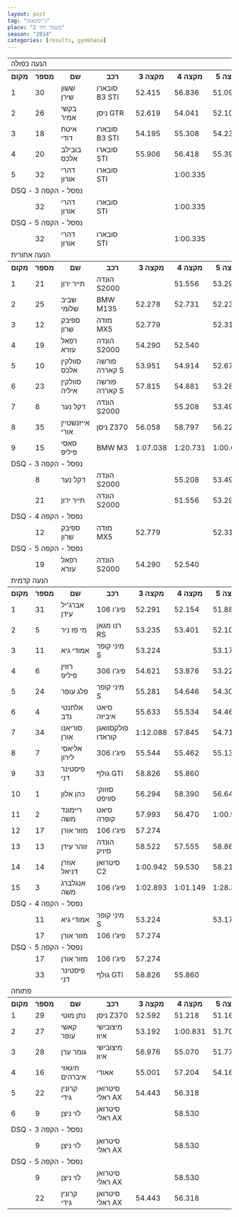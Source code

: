 ```yaml
---
layout: post
tag: "ג'ימקאנה"
place: "משמר דוד 2"
season: "2014"
categories: [results, gymkhana]
---
```


<table class="line_color">
<tr>
    <td colspan="99" class="title_font">הנעה כפולה</td>
</tr>
<tr class="rnkh_bkcolor">
    <th class="rnkh_font">מקום</th>
    <th class="rnkh_font">מספר</th>
    <th class="rnkh_font">שם</th>
    <th class="rnkh_font">רכב</th>
    <th class="rnkh_font">מקצה 3</th>
    <th class="rnkh_font">מקצה 4</th>
    <th class="rnkh_font">מקצה 5</th>
    <th class="rnkh_font">זמן</th>
    <th class="rnkh_font">פער</th>
</tr>
<tr class="rnk_bkcolor">
    <td class="rnk_font">1</td>
    <td class="rnk_font">30</td>
    <td class="rnk_font">ששון שירן</td>
    <td class="rnk_font">סובארו B3 STI</td>
    <td class="rnk_font">52.415</td>
    <td class="rnk_font">56.836</td>
    <td class="rnk_font">51.091</td>
    <td class="rnk_font">51.091</td>
    <td class="rnk_font"></td>
</tr>
<tr class="rnk_bkcolor">
    <td class="rnk_font">2</td>
    <td class="rnk_font">26</td>
    <td class="rnk_font">בקשי אמיר</td>
    <td class="rnk_font">ניסן GTR</td>
    <td class="rnk_font">52.619</td>
    <td class="rnk_font">54.041</td>
    <td class="rnk_font">52.102</td>
    <td class="rnk_font">52.102</td>
    <td class="rnk_font">1.011</td>
</tr>
<tr class="rnk_bkcolor">
    <td class="rnk_font">3</td>
    <td class="rnk_font">18</td>
    <td class="rnk_font">איטח דודי</td>
    <td class="rnk_font">סובארו B3 STI</td>
    <td class="rnk_font">54.195</td>
    <td class="rnk_font">55.308</td>
    <td class="rnk_font">54.233</td>
    <td class="rnk_font">54.195</td>
    <td class="rnk_font">3.104</td>
</tr>
<tr class="rnk_bkcolor">
    <td class="rnk_font">4</td>
    <td class="rnk_font">20</td>
    <td class="rnk_font">בובילב אלכס</td>
    <td class="rnk_font">סובארו STI</td>
    <td class="rnk_font">55.906</td>
    <td class="rnk_font">56.418</td>
    <td class="rnk_font">55.394</td>
    <td class="rnk_font">55.394</td>
    <td class="rnk_font">4.303</td>
</tr>
<tr class="rnk_bkcolor">
    <td class="rnk_font">5</td>
    <td class="rnk_font">32</td>
    <td class="rnk_font">דהרי אורון</td>
    <td class="rnk_font">סובארו STI</td>
    <td class="rnk_font"></td>
    <td class="rnk_font">1:00.335</td>
    <td class="rnk_font"></td>
    <td class="rnk_font">1:00.335</td>
    <td class="rnk_font">9.244</td>
</tr>
<tr>
    <td colspan="99" class="subtitle_font">DSQ - נפסל - הקפה 3</td>
</tr>
<tr class="rnk_bkcolor">
    <td class="rnk_font"></td>
    <td class="rnk_font">32</td>
    <td class="rnk_font">דהרי אורון</td>
    <td class="rnk_font">סובארו STI</td>
    <td class="rnk_font"></td>
    <td class="rnk_font">1:00.335</td>
    <td class="rnk_font"></td>
    <td class="rnk_font"></td>
    <td class="rnk_font"></td>
</tr>
<tr>
    <td colspan="99" class="subtitle_font">DSQ - נפסל - הקפה 5</td>
</tr>
<tr class="rnk_bkcolor">
    <td class="rnk_font"></td>
    <td class="rnk_font">32</td>
    <td class="rnk_font">דהרי אורון</td>
    <td class="rnk_font">סובארו STI</td>
    <td class="rnk_font"></td>
    <td class="rnk_font">1:00.335</td>
    <td class="rnk_font"></td>
    <td class="rnk_font"></td>
    <td class="rnk_font"></td>
</tr>
<tr>
    <td colspan="99" class="title_font">הנעה אחורית</td>
</tr>
<tr class="rnkh_bkcolor">
    <th class="rnkh_font">מקום</th>
    <th class="rnkh_font">מספר</th>
    <th class="rnkh_font">שם</th>
    <th class="rnkh_font">רכב</th>
    <th class="rnkh_font">מקצה 3</th>
    <th class="rnkh_font">מקצה 4</th>
    <th class="rnkh_font">מקצה 5</th>
    <th class="rnkh_font">זמן</th>
    <th class="rnkh_font">פער</th>
</tr>
<tr class="rnk_bkcolor">
    <td class="rnk_font">1</td>
    <td class="rnk_font">21</td>
    <td class="rnk_font">תייר ירון</td>
    <td class="rnk_font">הונדה S2000</td>
    <td class="rnk_font"></td>
    <td class="rnk_font">51.556</td>
    <td class="rnk_font">53.291</td>
    <td class="rnk_font">51.556</td>
    <td class="rnk_font"></td>
</tr>
<tr class="rnk_bkcolor">
    <td class="rnk_font">2</td>
    <td class="rnk_font">25</td>
    <td class="rnk_font">שביב שלומי</td>
    <td class="rnk_font">BMW M135</td>
    <td class="rnk_font">52.278</td>
    <td class="rnk_font">52.731</td>
    <td class="rnk_font">52.230</td>
    <td class="rnk_font">52.230</td>
    <td class="rnk_font">0.674</td>
</tr>
<tr class="rnk_bkcolor">
    <td class="rnk_font">3</td>
    <td class="rnk_font">12</td>
    <td class="rnk_font">ספיבק שרון</td>
    <td class="rnk_font">מזדה MX5</td>
    <td class="rnk_font">52.779</td>
    <td class="rnk_font"></td>
    <td class="rnk_font">52.319</td>
    <td class="rnk_font">52.319</td>
    <td class="rnk_font">0.763</td>
</tr>
<tr class="rnk_bkcolor">
    <td class="rnk_font">4</td>
    <td class="rnk_font">19</td>
    <td class="rnk_font">רפאל עזרא</td>
    <td class="rnk_font">הונדה S2000</td>
    <td class="rnk_font">54.290</td>
    <td class="rnk_font">52.540</td>
    <td class="rnk_font"></td>
    <td class="rnk_font">52.540</td>
    <td class="rnk_font">0.984</td>
</tr>
<tr class="rnk_bkcolor">
    <td class="rnk_font">5</td>
    <td class="rnk_font">10</td>
    <td class="rnk_font">סוולקין אלכס</td>
    <td class="rnk_font">פורשה קאררה S</td>
    <td class="rnk_font">53.951</td>
    <td class="rnk_font">54.914</td>
    <td class="rnk_font">52.679</td>
    <td class="rnk_font">52.679</td>
    <td class="rnk_font">1.123</td>
</tr>
<tr class="rnk_bkcolor">
    <td class="rnk_font">6</td>
    <td class="rnk_font">23</td>
    <td class="rnk_font">סוולקין איליה</td>
    <td class="rnk_font">פורשה קאררה S</td>
    <td class="rnk_font">57.815</td>
    <td class="rnk_font">54.881</td>
    <td class="rnk_font">53.287</td>
    <td class="rnk_font">53.287</td>
    <td class="rnk_font">1.731</td>
</tr>
<tr class="rnk_bkcolor">
    <td class="rnk_font">7</td>
    <td class="rnk_font">8</td>
    <td class="rnk_font">דקל נער</td>
    <td class="rnk_font">הונדה S2000</td>
    <td class="rnk_font"></td>
    <td class="rnk_font">55.208</td>
    <td class="rnk_font">53.494</td>
    <td class="rnk_font">53.494</td>
    <td class="rnk_font">1.938</td>
</tr>
<tr class="rnk_bkcolor">
    <td class="rnk_font">8</td>
    <td class="rnk_font">35</td>
    <td class="rnk_font">אייזנשטיין אורי</td>
    <td class="rnk_font">ניסן Z370</td>
    <td class="rnk_font">56.058</td>
    <td class="rnk_font">58.797</td>
    <td class="rnk_font">56.220</td>
    <td class="rnk_font">56.058</td>
    <td class="rnk_font">4.502</td>
</tr>
<tr class="rnk_bkcolor">
    <td class="rnk_font">9</td>
    <td class="rnk_font">15</td>
    <td class="rnk_font">סאסי פיליפ</td>
    <td class="rnk_font">BMW M3</td>
    <td class="rnk_font">1:07.038</td>
    <td class="rnk_font">1:20.731</td>
    <td class="rnk_font">1:00.690</td>
    <td class="rnk_font">1:00.690</td>
    <td class="rnk_font">9.134</td>
</tr>
<tr>
    <td colspan="99" class="subtitle_font">DSQ - נפסל - הקפה 3</td>
</tr>
<tr class="rnk_bkcolor">
    <td class="rnk_font"></td>
    <td class="rnk_font">8</td>
    <td class="rnk_font">דקל נער</td>
    <td class="rnk_font">הונדה S2000</td>
    <td class="rnk_font"></td>
    <td class="rnk_font">55.208</td>
    <td class="rnk_font">53.494</td>
    <td class="rnk_font"></td>
    <td class="rnk_font"></td>
</tr>
<tr class="rnk_bkcolor">
    <td class="rnk_font"></td>
    <td class="rnk_font">21</td>
    <td class="rnk_font">תייר ירון</td>
    <td class="rnk_font">הונדה S2000</td>
    <td class="rnk_font"></td>
    <td class="rnk_font">51.556</td>
    <td class="rnk_font">53.291</td>
    <td class="rnk_font"></td>
    <td class="rnk_font"></td>
</tr>
<tr>
    <td colspan="99" class="subtitle_font">DSQ - נפסל - הקפה 4</td>
</tr>
<tr class="rnk_bkcolor">
    <td class="rnk_font"></td>
    <td class="rnk_font">12</td>
    <td class="rnk_font">ספיבק שרון</td>
    <td class="rnk_font">מזדה MX5</td>
    <td class="rnk_font">52.779</td>
    <td class="rnk_font"></td>
    <td class="rnk_font">52.319</td>
    <td class="rnk_font"></td>
    <td class="rnk_font"></td>
</tr>
<tr>
    <td colspan="99" class="subtitle_font">DSQ - נפסל - הקפה 5</td>
</tr>
<tr class="rnk_bkcolor">
    <td class="rnk_font"></td>
    <td class="rnk_font">19</td>
    <td class="rnk_font">רפאל עזרא</td>
    <td class="rnk_font">הונדה S2000</td>
    <td class="rnk_font">54.290</td>
    <td class="rnk_font">52.540</td>
    <td class="rnk_font"></td>
    <td class="rnk_font"></td>
    <td class="rnk_font"></td>
</tr>
<tr>
    <td colspan="99" class="title_font">הנעה קדמית</td>
</tr>
<tr class="rnkh_bkcolor">
    <th class="rnkh_font">מקום</th>
    <th class="rnkh_font">מספר</th>
    <th class="rnkh_font">שם</th>
    <th class="rnkh_font">רכב</th>
    <th class="rnkh_font">מקצה 3</th>
    <th class="rnkh_font">מקצה 4</th>
    <th class="rnkh_font">מקצה 5</th>
    <th class="rnkh_font">זמן</th>
    <th class="rnkh_font">פער</th>
</tr>
<tr class="rnk_bkcolor">
    <td class="rnk_font">1</td>
    <td class="rnk_font">31</td>
    <td class="rnk_font">אברג'יל עידן</td>
    <td class="rnk_font">פיג'ו 106</td>
    <td class="rnk_font">52.291</td>
    <td class="rnk_font">52.154</td>
    <td class="rnk_font">51.881</td>
    <td class="rnk_font">51.881</td>
    <td class="rnk_font"></td>
</tr>
<tr class="rnk_bkcolor">
    <td class="rnk_font">2</td>
    <td class="rnk_font">5</td>
    <td class="rnk_font">מי פז ניר</td>
    <td class="rnk_font">רנו מגאן RS</td>
    <td class="rnk_font">53.235</td>
    <td class="rnk_font">53.401</td>
    <td class="rnk_font">52.105</td>
    <td class="rnk_font">52.105</td>
    <td class="rnk_font">0.224</td>
</tr>
<tr class="rnk_bkcolor">
    <td class="rnk_font">3</td>
    <td class="rnk_font">11</td>
    <td class="rnk_font">אמודי גיא</td>
    <td class="rnk_font">מיני קופר S</td>
    <td class="rnk_font">53.224</td>
    <td class="rnk_font"></td>
    <td class="rnk_font">53.175</td>
    <td class="rnk_font">53.175</td>
    <td class="rnk_font">1.294</td>
</tr>
<tr class="rnk_bkcolor">
    <td class="rnk_font">4</td>
    <td class="rnk_font">6</td>
    <td class="rnk_font">רוזין פיליפ</td>
    <td class="rnk_font">פיג'ו 306</td>
    <td class="rnk_font">54.621</td>
    <td class="rnk_font">53.876</td>
    <td class="rnk_font">53.227</td>
    <td class="rnk_font">53.227</td>
    <td class="rnk_font">1.346</td>
</tr>
<tr class="rnk_bkcolor">
    <td class="rnk_font">5</td>
    <td class="rnk_font">24</td>
    <td class="rnk_font">פלג עופר</td>
    <td class="rnk_font">מיני קופר S</td>
    <td class="rnk_font">55.281</td>
    <td class="rnk_font">54.646</td>
    <td class="rnk_font">54.307</td>
    <td class="rnk_font">54.307</td>
    <td class="rnk_font">2.426</td>
</tr>
<tr class="rnk_bkcolor">
    <td class="rnk_font">6</td>
    <td class="rnk_font">4</td>
    <td class="rnk_font">אלחנטי נדב</td>
    <td class="rnk_font">סיאט איביזה</td>
    <td class="rnk_font">55.633</td>
    <td class="rnk_font">55.534</td>
    <td class="rnk_font">54.466</td>
    <td class="rnk_font">54.466</td>
    <td class="rnk_font">2.585</td>
</tr>
<tr class="rnk_bkcolor">
    <td class="rnk_font">7</td>
    <td class="rnk_font">34</td>
    <td class="rnk_font">סוריאנו אורן</td>
    <td class="rnk_font">פולקסוואגן קוראדו</td>
    <td class="rnk_font">1:12.088</td>
    <td class="rnk_font">57.845</td>
    <td class="rnk_font">54.717</td>
    <td class="rnk_font">54.717</td>
    <td class="rnk_font">2.836</td>
</tr>
<tr class="rnk_bkcolor">
    <td class="rnk_font">8</td>
    <td class="rnk_font">7</td>
    <td class="rnk_font">אליאסי לירון</td>
    <td class="rnk_font">פיג'ו 306</td>
    <td class="rnk_font">55.544</td>
    <td class="rnk_font">55.462</td>
    <td class="rnk_font">55.137</td>
    <td class="rnk_font">55.137</td>
    <td class="rnk_font">3.256</td>
</tr>
<tr class="rnk_bkcolor">
    <td class="rnk_font">9</td>
    <td class="rnk_font">33</td>
    <td class="rnk_font">פיסטינר דני</td>
    <td class="rnk_font">גולף GTI</td>
    <td class="rnk_font">58.826</td>
    <td class="rnk_font">55.860</td>
    <td class="rnk_font"></td>
    <td class="rnk_font">55.860</td>
    <td class="rnk_font">3.979</td>
</tr>
<tr class="rnk_bkcolor">
    <td class="rnk_font">10</td>
    <td class="rnk_font">1</td>
    <td class="rnk_font">כהן אלון</td>
    <td class="rnk_font">סוזוקי סוויפט</td>
    <td class="rnk_font">56.294</td>
    <td class="rnk_font">58.390</td>
    <td class="rnk_font">56.640</td>
    <td class="rnk_font">56.294</td>
    <td class="rnk_font">4.413</td>
</tr>
<tr class="rnk_bkcolor">
    <td class="rnk_font">11</td>
    <td class="rnk_font">2</td>
    <td class="rnk_font">ריימונד משה</td>
    <td class="rnk_font">סיאט קופרה</td>
    <td class="rnk_font">57.993</td>
    <td class="rnk_font">56.470</td>
    <td class="rnk_font">1:00.970</td>
    <td class="rnk_font">56.470</td>
    <td class="rnk_font">4.589</td>
</tr>
<tr class="rnk_bkcolor">
    <td class="rnk_font">12</td>
    <td class="rnk_font">17</td>
    <td class="rnk_font">מזור אורן</td>
    <td class="rnk_font">פיג'ו 106</td>
    <td class="rnk_font">57.274</td>
    <td class="rnk_font"></td>
    <td class="rnk_font"></td>
    <td class="rnk_font">57.274</td>
    <td class="rnk_font">5.393</td>
</tr>
<tr class="rnk_bkcolor">
    <td class="rnk_font">13</td>
    <td class="rnk_font">13</td>
    <td class="rnk_font">זוהר עידן</td>
    <td class="rnk_font">הונדה סיויק</td>
    <td class="rnk_font">58.522</td>
    <td class="rnk_font">57.555</td>
    <td class="rnk_font">58.861</td>
    <td class="rnk_font">57.555</td>
    <td class="rnk_font">5.674</td>
</tr>
<tr class="rnk_bkcolor">
    <td class="rnk_font">14</td>
    <td class="rnk_font">14</td>
    <td class="rnk_font">אוזרן דניאל</td>
    <td class="rnk_font">סיטרואן C2</td>
    <td class="rnk_font">1:00.942</td>
    <td class="rnk_font">59.530</td>
    <td class="rnk_font">58.218</td>
    <td class="rnk_font">58.218</td>
    <td class="rnk_font">6.337</td>
</tr>
<tr class="rnk_bkcolor">
    <td class="rnk_font">15</td>
    <td class="rnk_font">3</td>
    <td class="rnk_font">אנגלברג משה</td>
    <td class="rnk_font">פיג'ו 106</td>
    <td class="rnk_font">1:02.893</td>
    <td class="rnk_font">1:01.149</td>
    <td class="rnk_font">1:28.346</td>
    <td class="rnk_font">1:01.149</td>
    <td class="rnk_font">9.268</td>
</tr>
<tr>
    <td colspan="99" class="subtitle_font">DSQ - נפסל - הקפה 4</td>
</tr>
<tr class="rnk_bkcolor">
    <td class="rnk_font"></td>
    <td class="rnk_font">11</td>
    <td class="rnk_font">אמודי גיא</td>
    <td class="rnk_font">מיני קופר S</td>
    <td class="rnk_font">53.224</td>
    <td class="rnk_font"></td>
    <td class="rnk_font">53.175</td>
    <td class="rnk_font"></td>
    <td class="rnk_font"></td>
</tr>
<tr class="rnk_bkcolor">
    <td class="rnk_font"></td>
    <td class="rnk_font">17</td>
    <td class="rnk_font">מזור אורן</td>
    <td class="rnk_font">פיג'ו 106</td>
    <td class="rnk_font">57.274</td>
    <td class="rnk_font"></td>
    <td class="rnk_font"></td>
    <td class="rnk_font"></td>
    <td class="rnk_font"></td>
</tr>
<tr>
    <td colspan="99" class="subtitle_font">DSQ - נפסל - הקפה 5</td>
</tr>
<tr class="rnk_bkcolor">
    <td class="rnk_font"></td>
    <td class="rnk_font">17</td>
    <td class="rnk_font">מזור אורן</td>
    <td class="rnk_font">פיג'ו 106</td>
    <td class="rnk_font">57.274</td>
    <td class="rnk_font"></td>
    <td class="rnk_font"></td>
    <td class="rnk_font"></td>
    <td class="rnk_font"></td>
</tr>
<tr class="rnk_bkcolor">
    <td class="rnk_font"></td>
    <td class="rnk_font">33</td>
    <td class="rnk_font">פיסטינר דני</td>
    <td class="rnk_font">גולף GTI</td>
    <td class="rnk_font">58.826</td>
    <td class="rnk_font">55.860</td>
    <td class="rnk_font"></td>
    <td class="rnk_font"></td>
    <td class="rnk_font"></td>
</tr>
<tr>
    <td colspan="99" class="title_font">פתוחה</td>
</tr>
<tr class="rnkh_bkcolor">
    <th class="rnkh_font">מקום</th>
    <th class="rnkh_font">מספר</th>
    <th class="rnkh_font">שם</th>
    <th class="rnkh_font">רכב</th>
    <th class="rnkh_font">מקצה 3</th>
    <th class="rnkh_font">מקצה 4</th>
    <th class="rnkh_font">מקצה 5</th>
    <th class="rnkh_font">זמן</th>
    <th class="rnkh_font">פער</th>
</tr>
<tr class="rnk_bkcolor">
    <td class="rnk_font">1</td>
    <td class="rnk_font">29</td>
    <td class="rnk_font">נתן מוטי</td>
    <td class="rnk_font">ניסן Z370</td>
    <td class="rnk_font">52.592</td>
    <td class="rnk_font">51.218</td>
    <td class="rnk_font">51.168</td>
    <td class="rnk_font">51.168</td>
    <td class="rnk_font"></td>
</tr>
<tr class="rnk_bkcolor">
    <td class="rnk_font">2</td>
    <td class="rnk_font">27</td>
    <td class="rnk_font">קאשי עופר</td>
    <td class="rnk_font">מיצובישי איוו</td>
    <td class="rnk_font">53.192</td>
    <td class="rnk_font">1:00.831</td>
    <td class="rnk_font">51.708</td>
    <td class="rnk_font">51.708</td>
    <td class="rnk_font">0.540</td>
</tr>
<tr class="rnk_bkcolor">
    <td class="rnk_font">3</td>
    <td class="rnk_font">28</td>
    <td class="rnk_font">גומר ערן</td>
    <td class="rnk_font">מיצובישי איוו</td>
    <td class="rnk_font">56.976</td>
    <td class="rnk_font">55.070</td>
    <td class="rnk_font">51.771</td>
    <td class="rnk_font">51.771</td>
    <td class="rnk_font">0.603</td>
</tr>
<tr class="rnk_bkcolor">
    <td class="rnk_font">4</td>
    <td class="rnk_font">16</td>
    <td class="rnk_font">חיגאזי איברהים</td>
    <td class="rnk_font">אאודי</td>
    <td class="rnk_font">55.001</td>
    <td class="rnk_font">57.204</td>
    <td class="rnk_font">54.168</td>
    <td class="rnk_font">54.168</td>
    <td class="rnk_font">3.000</td>
</tr>
<tr class="rnk_bkcolor">
    <td class="rnk_font">5</td>
    <td class="rnk_font">22</td>
    <td class="rnk_font">קרונין גידי</td>
    <td class="rnk_font">סיטרואן ראלי AX</td>
    <td class="rnk_font">54.443</td>
    <td class="rnk_font">56.318</td>
    <td class="rnk_font"></td>
    <td class="rnk_font">54.443</td>
    <td class="rnk_font">3.275</td>
</tr>
<tr class="rnk_bkcolor">
    <td class="rnk_font">6</td>
    <td class="rnk_font">9</td>
    <td class="rnk_font">לוי ניצן</td>
    <td class="rnk_font">סיטרואן ראלי AX</td>
    <td class="rnk_font"></td>
    <td class="rnk_font">58.530</td>
    <td class="rnk_font"></td>
    <td class="rnk_font">58.530</td>
    <td class="rnk_font">7.362</td>
</tr>
<tr>
    <td colspan="99" class="subtitle_font">DSQ - נפסל - הקפה 3</td>
</tr>
<tr class="rnk_bkcolor">
    <td class="rnk_font"></td>
    <td class="rnk_font">9</td>
    <td class="rnk_font">לוי ניצן</td>
    <td class="rnk_font">סיטרואן ראלי AX</td>
    <td class="rnk_font"></td>
    <td class="rnk_font">58.530</td>
    <td class="rnk_font"></td>
    <td class="rnk_font"></td>
    <td class="rnk_font"></td>
</tr>
<tr>
    <td colspan="99" class="subtitle_font">DSQ - נפסל - הקפה 5</td>
</tr>
<tr class="rnk_bkcolor">
    <td class="rnk_font"></td>
    <td class="rnk_font">9</td>
    <td class="rnk_font">לוי ניצן</td>
    <td class="rnk_font">סיטרואן ראלי AX</td>
    <td class="rnk_font"></td>
    <td class="rnk_font">58.530</td>
    <td class="rnk_font"></td>
    <td class="rnk_font"></td>
    <td class="rnk_font"></td>
</tr>
<tr class="rnk_bkcolor">
    <td class="rnk_font"></td>
    <td class="rnk_font">22</td>
    <td class="rnk_font">קרונין גידי</td>
    <td class="rnk_font">סיטרואן ראלי AX</td>
    <td class="rnk_font">54.443</td>
    <td class="rnk_font">56.318</td>
    <td class="rnk_font"></td>
    <td class="rnk_font"></td>
    <td class="rnk_font"></td>
</tr>
</table>
